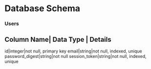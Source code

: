 # Database Schema

### Users
Column Name| Data Type | Details
-----------------------------
id|integer|not null, primary key
email|string|not null, indexed, unique
password_digest|string|not null
session_token|string|not null, indexed, unique
